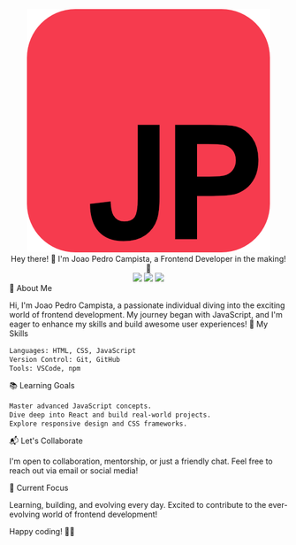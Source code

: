 <div align="center"> 
  <img src="logojs.png">
</div>
<div align="center"> Hey there! 👋 I'm Joao Pedro Campista, a Frontend Developer in the making! 🚀</div>
<div align="center"> 
  <img src="https://img.shields.io/badge/status-learning-brightgreen">
  <img src="https://img.shields.io/badge/focus-frontend-blue">
  <img src="https://img.shields.io/badge/language-javascript-yellow">
</div>
🌟 About Me

Hi, I'm Joao Pedro Campista, a passionate individual diving into the exciting world of frontend development. My journey began with JavaScript, and I'm eager to enhance my skills and build awesome user experiences!
🚀 My Skills

    Languages: HTML, CSS, JavaScript
    Version Control: Git, GitHub
    Tools: VSCode, npm

📚 Learning Goals

    Master advanced JavaScript concepts.
    Dive deep into React and build real-world projects.
    Explore responsive design and CSS frameworks.

📬 Let's Collaborate

I'm open to collaboration, mentorship, or just a friendly chat. Feel free to reach out via email or social media!

🎯 Current Focus

Learning, building, and evolving every day. Excited to contribute to the ever-evolving world of frontend development!

Happy coding! 🚀✨

